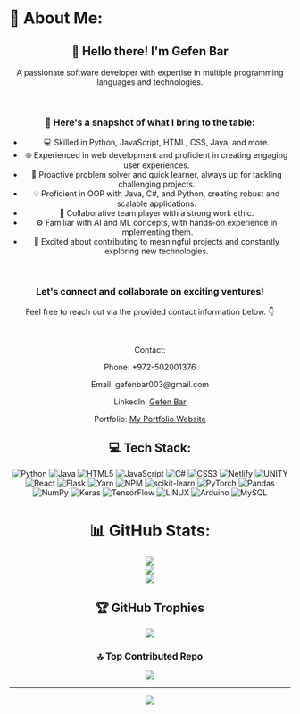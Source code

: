 # 💫 About Me:
<div align="center">
  <h2>👋 Hello there! I'm Gefen Bar</h2>
  <p>A passionate software developer with expertise in multiple programming languages and technologies.</p>
  <br>
  <h3>🚀 Here's a snapshot of what I bring to the table:</h3>
  <ul>
    <li>💻 Skilled in Python, JavaScript, HTML, CSS, Java, and more.</li>
    <li>🌐 Experienced in web development and proficient in creating engaging user experiences.</li>
    <li>🔧 Proactive problem solver and quick learner, always up for tackling challenging projects.</li>
    <li>💡 Proficient in OOP with Java, C#, and Python, creating robust and scalable applications.</li>
    <li>🤝 Collaborative team player with a strong work ethic.</li>
    <li>⚙️ Familiar with AI and ML concepts, with hands-on experience in implementing them.</li>
    <li>🌟 Excited about contributing to meaningful projects and constantly exploring new technologies.</li>
  </ul>
  <br>
  <h3>Let's connect and collaborate on exciting ventures!</h3>
  <p>Feel free to reach out via the provided contact information below. 👇</p>
  <br>
  <p>Contact:</p>
  <p>Phone: +972-502001376</p>
  <p>Email: gefenbar003@gmail.com</p>
  <p>LinkedIn: <a href="https://www.linkedin.com/in/gefen-bar">Gefen Bar</a></p>
  <p>Portfolio: <a href="https://gefenbar.netlify.app/">My Portfolio Website</a></p>
</div>


<div align="center">

## 💻 Tech Stack:
![Python](https://img.shields.io/badge/python-3670A0?style=plastic&logo=python&logoColor=ffdd54) ![Java](https://img.shields.io/badge/java-%23ED8B00.svg?style=plastic&logo=java&logoColor=white) ![HTML5](https://img.shields.io/badge/html5-%23E34F26.svg?style=plastic&logo=html5&logoColor=white) ![JavaScript](https://img.shields.io/badge/javascript-%23323330.svg?style=plastic&logo=javascript&logoColor=%23F7DF1E) ![C#](https://img.shields.io/badge/c%23-%23239120.svg?style=plastic&logo=c-sharp&logoColor=white) ![CSS3](https://img.shields.io/badge/css3-%231572B6.svg?style=plastic&logo=css3&logoColor=white) ![Netlify](https://img.shields.io/badge/netlify-%23000000.svg?style=plastic&logo=netlify&logoColor=#00C7B7) ![UNITY](https://img.shields.io/badge/Unity-%2320232a.svg?style=plastic&logo=unity&logoColor=white) ![React](https://img.shields.io/badge/react-%2320232a.svg?style=plastic&logo=react&logoColor=%2361DAFB) ![Flask](https://img.shields.io/badge/flask-%23000.svg?style=plastic&logo=flask&logoColor=white) ![Yarn](https://img.shields.io/badge/yarn-%232C8EBB.svg?style=plastic&logo=yarn&logoColor=white) ![NPM](https://img.shields.io/badge/NPM-%23000000.svg?style=plastic&logo=npm&logoColor=white) ![scikit-learn](https://img.shields.io/badge/scikit--learn-%23F7931E.svg?style=plastic&logo=scikit-learn&logoColor=white) ![PyTorch](https://img.shields.io/badge/PyTorch-%23EE4C2C.svg?style=plastic&logo=PyTorch&logoColor=white) ![Pandas](https://img.shields.io/badge/pandas-%23150458.svg?style=plastic&logo=pandas&logoColor=white) ![NumPy](https://img.shields.io/badge/numpy-%23013243.svg?style=plastic&logo=numpy&logoColor=white) ![Keras](https://img.shields.io/badge/Keras-%23D00000.svg?style=plastic&logo=Keras&logoColor=white) ![TensorFlow](https://img.shields.io/badge/TensorFlow-%23FF6F00.svg?style=plastic&logo=TensorFlow&logoColor=white) ![LINUX](https://img.shields.io/badge/Linux-FCC624?style=plastic&logo=linux&logoColor=black) ![Arduino](https://img.shields.io/badge/-Arduino-00979D?style=plastic&logo=Arduino&logoColor=white) ![MySQL](https://img.shields.io/badge/mysql-%2300f.svg?style=plastic&logo=mysql&logoColor=white) 
# 📊 GitHub Stats:
![](https://github-readme-stats.vercel.app/api?username=gefenbar&theme=dark&hide_border=false&include_all_commits=true&count_private=true)<br/>
![](https://github-readme-streak-stats.herokuapp.com/?user=gefenbar&theme=dark&hide_border=false)<br/>
![](https://github-readme-stats.vercel.app/api/top-langs/?username=gefenbar&theme=dark&hide_border=false&include_all_commits=true&count_private=true&layout=compact)

## 🏆 GitHub Trophies
![](https://github-profile-trophy.vercel.app/?username=gefenbar&theme=radical&no-frame=false&no-bg=true&margin-w=4)

### 🔝 Top Contributed Repo
![](https://github-contributor-stats.vercel.app/api?username=gefenbar&limit=5&theme=radical&combine_all_yearly_contributions=true)

---
[![](https://visitcount.itsvg.in/api?id=gefenbar&icon=1&color=11)](https://visitcount.itsvg.in)

</div>
  
